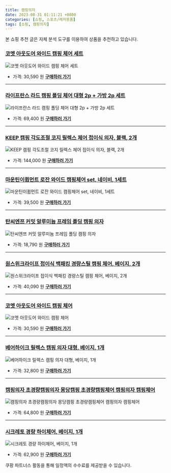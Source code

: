 ```yaml
---
title: 캠핑의자
date: 2023-08-31 01:11:21 +0800
categories: [쇼핑, 스포츠/레저용품]
tags: [쇼핑, 캠핑의자]
---
```

본 쇼핑 추천 글은 자체 분석 도구를 이용하여 상품을 추천하고 있습니다.
### [코멧 아웃도어 와이드 캠핑 체어 세트](https://link.coupang.com/re/AFFSDP?lptag=AF1030537&pageKey=4760383959&itemId=13824961110&vendorItemId=81075175139&traceid=V0-153-d534b549bbe60a1e&requestid=20230907011121685309593306&token=31850C%7CMIXED)
![코멧 아웃도어 와이드 캠핑 체어 세트](https://ads-partners.coupang.com/image1/R5UoXRbA0BVVXByiR5DTq5UtJ_W9tBnDcLF91xbwltMK43ZizEXA0LYJTe2Z0R5t8EnMRiRQCDMZLPPEcy_oM85UcS2f6ttQ7oWwTGkUn_nOb9BB_hah5LhQXuYNwt4v4TrpidFniZ9r7fbIMQTcLQCYNaHNBeGcZ7PdFTD70Ur05yRmQV-Gw1x7XMWk0I4496c_oaIwoRW16FAbx7rp0ZCQ11m51yEgOuNBdG5VVlw50hCgsoNeD_10SNUDPdDlWvFQZrmwwKdpm2hftHda)
- 가격: 30,590 원
[**구매하러 가기**](https://link.coupang.com/re/AFFSDP?lptag=AF1030537&pageKey=4760383959&itemId=13824961110&vendorItemId=81075175139&traceid=V0-153-d534b549bbe60a1e&requestid=20230907011121685309593306&token=31850C%7CMIXED)
---
### [라이프란스 라드 캠핑 폴딩 체어 대형 2p + 가방 2p 세트](https://link.coupang.com/re/AFFSDP?lptag=AF1030537&pageKey=6734939969&itemId=15703064881&vendorItemId=83444357830&traceid=V0-153-07ea15ab50f5fb20&requestid=20230907011121685309593306&token=31850C%7CMIXED)
![라이프란스 라드 캠핑 폴딩 체어 대형 2p + 가방 2p 세트](https://ads-partners.coupang.com/image1/RoyR7YeQWZQvBLj1RloCiwBEYfLaGJzviBIPnK6OTSc-eIuO2b9hZmwp05BlN2qODKLOUoPL6fxBfHSzbBTFGk176QoEnDcpbVVXvwvHD9PAiFvEtbTmT1K6ZG5rpmMc6m1sT195eoqZwYuUYE9gGtLFagIABpGJXk164GQ-ZLS_T1GJTDx1gyGluwicTVKFwvRas2aDOUo_FTwU4b73xgnLm0FPjnHqUauO4Ad0O_nnU05IQmjjrZreBbYqJ3LFbG94SEJmOJTgX5xc73u2cT8=)
- 가격: 69,400 원
[**구매하러 가기**](https://link.coupang.com/re/AFFSDP?lptag=AF1030537&pageKey=6734939969&itemId=15703064881&vendorItemId=83444357830&traceid=V0-153-07ea15ab50f5fb20&requestid=20230907011121685309593306&token=31850C%7CMIXED)
---
### [KEEP 캠핑 각도조절 코지 릴렉스 체어 접이식 의자, 블랙, 2개](https://link.coupang.com/re/AFFSDP?lptag=AF1030537&pageKey=7455593097&itemId=19420562096&vendorItemId=86532072744&traceid=V0-153-953ccb275d60087b&clickBeacon=DmIDuH9fV2XFgvqH5HjXN9bxmeMNXyRKhvOQDCa4kaZVWv%2Fb5TVR2NcMjqy9Hwvn3k0H4rPWu0okZXcv921a%2BxUdtGo6aDxU4V8KcUJGztNevsNCxW44feBkjx4tsQOz%2FOuUukAZqkwKhkfr7dcOaoi9f84xL2BBulfCvB5jUihQNq6%2FwsGHde%2FpdhIjwboeYy1pY7tPvfUNOfPfMG6JTveC5OgqBJrEW1yMeJAkrOR2wYj9J%2FOP1VvMzPBkR0l5TjPWdG9ioU2AHCKPJPZY%2BK13LLytIouQxGPPScOaIxyWA8l71FvT5hQrQAAw5FwFv9mcRqz355RPnUJLWA6AB9x5%2F2jLXPgufcReSSLAx1n9aJo1yMF%2FpcYzcV2NeiTtc5Qlf3WAe%2FQu5wWxAVbH01qUIrMpY8PjEuH5jI5jBJaVU9oNgo%2FHA8%2BdWBspsgC0F%2FCJQAhKhAC0rM4Rg7YnZvs5ReiXYL%2Fy%2Flh217xjwiP5zvZ1RbrdJ9ddh0rTQlNGVFZ7Hx93vm89fzXxUA5YRsjEGpW53R%2BWB2tYM9toILoGP2jt2FaPBZl7byMQR%2BeDbslNbnikAKKwsTW4IoKO9JsT18KWDh1ZpE7P5dYjhP%2FnXh%2BTv5zBnIFdtJ8vPTb7GGlZ91nmb6Ejm31nuyXUYamxhF8w72xNHz%2B3jSDvQxJ4rwShCOUTnVOTGqKcZkJ5sI%2FyNUPaBXTT42XhsR5cDeZoEGHLqFrY2RP3g61r6AcDNFKH6WBbEPEiWxjkQGz1rthphNtKpXDUXVChsAH%2FLeGUEzqA7P%2BFGyGYYvN4fGe7FJ1szJyPuGXNsflJIgvLm0IZbA2Q9lHjgVjaUjMuViorfW7c0bPJIKPf23%2FC%2FHOmOj3nEVbhsku3qVfmaoEN&requestid=20230907011121685309593306&token=31850C%7CMIXED)
![KEEP 캠핑 각도조절 코지 릴렉스 체어 접이식 의자, 블랙, 2개](https://ads-partners.coupang.com/image1/nZCFwdCNI7hjZivYnZ-iUCczfB9tJsRbssANWSn0uQwk0xwo6tphdncEzx5fp-DD2qS6RVqFQqZs-flt44sLlOTWIpu3jVObmiqqUz6VjsDEw_-oajB6B4IcYconlWgsZnwUYufXiXw7AtIpgDoVR9PcCTlSTRkslOBc_KFGFYqzEbmeC_lNOezCJmHZ22vsWSlBJFAuCz5uqaGJi64RdeRdabp4B9sIaG1bHcjsLmd_c8Okjqf9C8loKQ9XZwFhjoNdZ24zgJ63dxqlP90YulPSKfadQQ==)
- 가격: 144,000 원
[**구매하러 가기**](https://link.coupang.com/re/AFFSDP?lptag=AF1030537&pageKey=7455593097&itemId=19420562096&vendorItemId=86532072744&traceid=V0-153-953ccb275d60087b&clickBeacon=DmIDuH9fV2XFgvqH5HjXN9bxmeMNXyRKhvOQDCa4kaZVWv%2Fb5TVR2NcMjqy9Hwvn3k0H4rPWu0okZXcv921a%2BxUdtGo6aDxU4V8KcUJGztNevsNCxW44feBkjx4tsQOz%2FOuUukAZqkwKhkfr7dcOaoi9f84xL2BBulfCvB5jUihQNq6%2FwsGHde%2FpdhIjwboeYy1pY7tPvfUNOfPfMG6JTveC5OgqBJrEW1yMeJAkrOR2wYj9J%2FOP1VvMzPBkR0l5TjPWdG9ioU2AHCKPJPZY%2BK13LLytIouQxGPPScOaIxyWA8l71FvT5hQrQAAw5FwFv9mcRqz355RPnUJLWA6AB9x5%2F2jLXPgufcReSSLAx1n9aJo1yMF%2FpcYzcV2NeiTtc5Qlf3WAe%2FQu5wWxAVbH01qUIrMpY8PjEuH5jI5jBJaVU9oNgo%2FHA8%2BdWBspsgC0F%2FCJQAhKhAC0rM4Rg7YnZvs5ReiXYL%2Fy%2Flh217xjwiP5zvZ1RbrdJ9ddh0rTQlNGVFZ7Hx93vm89fzXxUA5YRsjEGpW53R%2BWB2tYM9toILoGP2jt2FaPBZl7byMQR%2BeDbslNbnikAKKwsTW4IoKO9JsT18KWDh1ZpE7P5dYjhP%2FnXh%2BTv5zBnIFdtJ8vPTb7GGlZ91nmb6Ejm31nuyXUYamxhF8w72xNHz%2B3jSDvQxJ4rwShCOUTnVOTGqKcZkJ5sI%2FyNUPaBXTT42XhsR5cDeZoEGHLqFrY2RP3g61r6AcDNFKH6WBbEPEiWxjkQGz1rthphNtKpXDUXVChsAH%2FLeGUEzqA7P%2BFGyGYYvN4fGe7FJ1szJyPuGXNsflJIgvLm0IZbA2Q9lHjgVjaUjMuViorfW7c0bPJIKPf23%2FC%2FHOmOj3nEVbhsku3qVfmaoEN&requestid=20230907011121685309593306&token=31850C%7CMIXED)
---
### [마운틴이큅먼트 로잔 와이드 캠핑체어 set, 네이비, 1세트](https://link.coupang.com/re/AFFSDP?lptag=AF1030537&pageKey=206792710&itemId=611030336&vendorItemId=4603340078&traceid=V0-153-2168f1cc78f4c9af&clickBeacon=DmIDuH9fV2XFgvqH5HjXN9bxmeMNXyRKhvOQDCa4kaZVWv%2Fb5TVR2NcMjqy9Hwvn3k0H4rPWu0okZXcv921a%2B4HrysJ48LWv5BB0g2thVcRevsNCxW44feBkjx4tsQOzx9Er5ca8rYR26VxbT%2BsOqWdm6%2FGkKbxezFW0Ig8EHfxQNq6%2FwsGHde%2FpdhIjwboeYy1pY7tPvfUNOfPfMG6JTveC5OgqBJrEW1yMeJAkrOR2wYj9J%2FOP1VvMzPBkR0l5KE4UjltHyC0CGzqxfAr%2FsYnZomOrkAbbN%2FuvYhTdWhfNmVGKlttP5p6Ahog6P5kg0VmCsIBYyKsBpWHb2N2OG2F1Mj%2FEhYuegj%2FkrFn8KWs46k2HAi0Zqz%2B0rSB8hyUZRmi%2B%2FXNSlKHLvw%2Fdr%2FKiG9YPS6avoKJsW4Acx0objuxw4q%2FQaBQOEYCZQ2kFDlsHGcOpams9ZtlL%2FB%2B%2B%2F9rE%2BFfKMgsh5BlTvQaVGjMl2G%2FijqvouwhrMU8YvOih2AA297WA2W6gxFSxYZxSSDRMOzldW2n33Z%2BoCC7VKgF3HnkR9RLp%2FbDpug%2BeylWv3rK5kk5VuVFivyPzgTTpJ%2FxpqBik8XG7KtnpedTaJ0GXOnFk9UEWq61g5DKYSIVu0k3%2BLidtLI5R8bbliEkvpgvU0Zd%2FB%2Bc4n3TXtAUscEOO20iv08YmtZTZgmU7rFv00D1nRd2WpEOvj6QQaekKbElAy6DFHgXhEUBO5VWC1H5ZlhGSkt53VAGkE%2FYvn4FAKpRr25vI5DYLmRRPOMiT2cK86B6DSP%2FQR3TtvfQjjqNUousdcZw5OyoQN6vXsfWm%2B0y3HNh2YBxIQcYbsK71100hQK2ilFOAGrl%2F07sW1m0sfyMhlMLyWkmZtYwdeFmCFQ%2Fo&requestid=20230907011121685309593306&token=31850C%7CMIXED)
![마운틴이큅먼트 로잔 와이드 캠핑체어 set, 네이비, 1세트](https://ads-partners.coupang.com/image1/ZLHa2eosqsHjsFNWZAAgHhvWxN76ATmBOrEY1X855sFZh1drcp7b4XcajRyiFWwxHMsJK8Wp5V6Erk-fPO1slDtIwpZZm1cROWhbOcjoSKe49ykwilJvOibUZMzau6e7uzYf25EGHX7dFXydbaobp_vY1WZStuxUtEjDy2VhWl6rJ81SCQrmO4klgkLvnKAmTIG0KO-DITtOnDfvKSEABe5a_8pGwNsm1ekSX3psR0NWfihaPdkA5V5lP0CQBKWSkTiNmXokEBxEE8HR-JQvPQb2rgo=)
- 가격: 39,500 원
[**구매하러 가기**](https://link.coupang.com/re/AFFSDP?lptag=AF1030537&pageKey=206792710&itemId=611030336&vendorItemId=4603340078&traceid=V0-153-2168f1cc78f4c9af&clickBeacon=DmIDuH9fV2XFgvqH5HjXN9bxmeMNXyRKhvOQDCa4kaZVWv%2Fb5TVR2NcMjqy9Hwvn3k0H4rPWu0okZXcv921a%2B4HrysJ48LWv5BB0g2thVcRevsNCxW44feBkjx4tsQOzx9Er5ca8rYR26VxbT%2BsOqWdm6%2FGkKbxezFW0Ig8EHfxQNq6%2FwsGHde%2FpdhIjwboeYy1pY7tPvfUNOfPfMG6JTveC5OgqBJrEW1yMeJAkrOR2wYj9J%2FOP1VvMzPBkR0l5KE4UjltHyC0CGzqxfAr%2FsYnZomOrkAbbN%2FuvYhTdWhfNmVGKlttP5p6Ahog6P5kg0VmCsIBYyKsBpWHb2N2OG2F1Mj%2FEhYuegj%2FkrFn8KWs46k2HAi0Zqz%2B0rSB8hyUZRmi%2B%2FXNSlKHLvw%2Fdr%2FKiG9YPS6avoKJsW4Acx0objuxw4q%2FQaBQOEYCZQ2kFDlsHGcOpams9ZtlL%2FB%2B%2B%2F9rE%2BFfKMgsh5BlTvQaVGjMl2G%2FijqvouwhrMU8YvOih2AA297WA2W6gxFSxYZxSSDRMOzldW2n33Z%2BoCC7VKgF3HnkR9RLp%2FbDpug%2BeylWv3rK5kk5VuVFivyPzgTTpJ%2FxpqBik8XG7KtnpedTaJ0GXOnFk9UEWq61g5DKYSIVu0k3%2BLidtLI5R8bbliEkvpgvU0Zd%2FB%2Bc4n3TXtAUscEOO20iv08YmtZTZgmU7rFv00D1nRd2WpEOvj6QQaekKbElAy6DFHgXhEUBO5VWC1H5ZlhGSkt53VAGkE%2FYvn4FAKpRr25vI5DYLmRRPOMiT2cK86B6DSP%2FQR3TtvfQjjqNUousdcZw5OyoQN6vXsfWm%2B0y3HNh2YBxIQcYbsK71100hQK2ilFOAGrl%2F07sW1m0sfyMhlMLyWkmZtYwdeFmCFQ%2Fo&requestid=20230907011121685309593306&token=31850C%7CMIXED)
---
### [탄씨엔쯔 커밋 알루미늄 프레임 폴딩 캠핑 의자](https://link.coupang.com/re/AFFSDP?lptag=AF1030537&pageKey=7212172394&itemId=18254777507&vendorItemId=85401424084&traceid=V0-153-7ae58d9f6a6c80c8&requestid=20230907011121685309593306&token=31850C%7CMIXED)
![탄씨엔쯔 커밋 알루미늄 프레임 폴딩 캠핑 의자](https://ads-partners.coupang.com/image1/5tZ9IQoxP_ELj2JR5mxNqYFt-RtmmlrSeGzyFOi75m-QY2c2S22whncNIcDkYYRpZCm2pPwS8ZjaG82w3J2wSr5HtI7-ikLfABtjJls2kw7XlABeNeMwRQhaWNyjoL3riLU3NMxUMQYYYresQ894xnSKyYIS3aBMlpBq8UM-Bk7kaJl5UVti9hlBRuxUo3F_t_bsN3UcI_53f4fJx0ry5zNMlea9eT74KNHGHaVpWkEsMXZJb3dXqsJdM3mylJFXuzCxWa-I6k4jLekRs8_U2ubye6O7iYg-Z_xhEOukPA==)
- 가격: 18,790 원
[**구매하러 가기**](https://link.coupang.com/re/AFFSDP?lptag=AF1030537&pageKey=7212172394&itemId=18254777507&vendorItemId=85401424084&traceid=V0-153-7ae58d9f6a6c80c8&requestid=20230907011121685309593306&token=31850C%7CMIXED)
---
### [원스위크라이프 접이식 백패킹 경량스틸 캠핑 체어, 베이지, 2개](https://link.coupang.com/re/AFFSDP?lptag=AF1030537&pageKey=6271486337&itemId=16756819681&vendorItemId=85192567384&traceid=V0-153-456a1bc4bd762994&clickBeacon=DmIDuH9fV2XFgvqH5HjXN9bxmeMNXyRKhvOQDCa4kaZVWv%2Fb5TVR2NcMjqy9Hwvn3k0H4rPWu0okZXcv921a%2B57o9sQUgQHH5tckaC3ed1BevsNCxW44feBkjx4tsQOziIw3Ar91W5p3GbrDj8mHwdCWsTaLxtY71t7vRVi5vHJQNq6%2FwsGHde%2FpdhIjwboeYy1pY7tPvfUNOfPfMG6JTveC5OgqBJrEW1yMeJAkrOR2wYj9J%2FOP1VvMzPBkR0l58BOP0xg4mXq0tAr2BbNcfpy21op%2FP3Lh9oGXHHr3hCnSzLyjf1yQnV44h4QDs6WAnY5z%2BOu23QkNRg6MHG0A1IGw6sQg8AprHcRaAkEckmZw4BR8enOEgohPL4syG5Vc%2F6Sf5EYREwpGgP8utmKfHV26dovxCCTm44tfGZ0PWcNuCRMfHf7kiNS9d6WZybBOK5c%2BBhIEdMuDfy1Ted1ytw%2BF2vkkHYQ%2Bl%2F9cZyMQ5q5BcnWZLNYEFLQWn7pA2BEWnuoFDAGfAUEZtTdEwrlwSiywV4wboS3XDCVj3jXBVfJ2TSGM6Qk85pZx7KFMm%2FHr3E9Riqqw82oEz35%2Bwus8qnwnCkeEfF0zAxQlmXIgzAqf92SiRGa6NgoMnHFOhblLBVXcf657hl1e6wt13fxvc5Sq%2Fel5hvcBDXEpnAUptfr9eO%2B7L7ugbfxwCciJ3Qk38i7DkoNJEZRtBoq9zD55ST6ubL2uOfmtE6V23nKB7KnxRsu773ifWuVuH%2Be9Mha2ED7FmMk0PNc36YxaRcZQaWTM15xtrlCMqI45gBsJlwtmIrwlDIH2Ofz0cCpRDlEgiEO7DV4JQ6Ayf6dIlUVuTuN9hygymczqimK36bkQ0fo%3D&requestid=20230907011121685309593306&token=31850C%7CMIXED)
![원스위크라이프 접이식 백패킹 경량스틸 캠핑 체어, 베이지, 2개](https://ads-partners.coupang.com/image1/20tRRJgLmKgCHzUG2-R0eQvf2DPPCmae8cwYax385tYgjerdoDZXOOSjEblkMHYBPNMNZVrYgK_ZE10ce--MbF2zix7jSOBtM5w35vHU_WLe2JSI27aFRPQxrPclCdSUUJctMGiAba_MRT2HKnjSaU83-broEnmmh_SfuALN6qCrZn3Odht_EceGA3PGbTfldtx-_LhJ4mw1l5usjNLGEwxKPfZS-PA8ZaoWHe1RYj1SOXZe0HfNq5ascp7K9K0si8-YfCAQfnzzaCCdDvcOtdcHaRcs)
- 가격: 40,090 원
[**구매하러 가기**](https://link.coupang.com/re/AFFSDP?lptag=AF1030537&pageKey=6271486337&itemId=16756819681&vendorItemId=85192567384&traceid=V0-153-456a1bc4bd762994&clickBeacon=DmIDuH9fV2XFgvqH5HjXN9bxmeMNXyRKhvOQDCa4kaZVWv%2Fb5TVR2NcMjqy9Hwvn3k0H4rPWu0okZXcv921a%2B57o9sQUgQHH5tckaC3ed1BevsNCxW44feBkjx4tsQOziIw3Ar91W5p3GbrDj8mHwdCWsTaLxtY71t7vRVi5vHJQNq6%2FwsGHde%2FpdhIjwboeYy1pY7tPvfUNOfPfMG6JTveC5OgqBJrEW1yMeJAkrOR2wYj9J%2FOP1VvMzPBkR0l58BOP0xg4mXq0tAr2BbNcfpy21op%2FP3Lh9oGXHHr3hCnSzLyjf1yQnV44h4QDs6WAnY5z%2BOu23QkNRg6MHG0A1IGw6sQg8AprHcRaAkEckmZw4BR8enOEgohPL4syG5Vc%2F6Sf5EYREwpGgP8utmKfHV26dovxCCTm44tfGZ0PWcNuCRMfHf7kiNS9d6WZybBOK5c%2BBhIEdMuDfy1Ted1ytw%2BF2vkkHYQ%2Bl%2F9cZyMQ5q5BcnWZLNYEFLQWn7pA2BEWnuoFDAGfAUEZtTdEwrlwSiywV4wboS3XDCVj3jXBVfJ2TSGM6Qk85pZx7KFMm%2FHr3E9Riqqw82oEz35%2Bwus8qnwnCkeEfF0zAxQlmXIgzAqf92SiRGa6NgoMnHFOhblLBVXcf657hl1e6wt13fxvc5Sq%2Fel5hvcBDXEpnAUptfr9eO%2B7L7ugbfxwCciJ3Qk38i7DkoNJEZRtBoq9zD55ST6ubL2uOfmtE6V23nKB7KnxRsu773ifWuVuH%2Be9Mha2ED7FmMk0PNc36YxaRcZQaWTM15xtrlCMqI45gBsJlwtmIrwlDIH2Ofz0cCpRDlEgiEO7DV4JQ6Ayf6dIlUVuTuN9hygymczqimK36bkQ0fo%3D&requestid=20230907011121685309593306&token=31850C%7CMIXED)
---
### [코멧 아웃도어 와이드 캠핑 체어](https://link.coupang.com/re/AFFSDP?lptag=AF1030537&pageKey=4760383959&itemId=6064724344&vendorItemId=73361568629&traceid=V0-153-d534b549bbe60a1e&requestid=20230907011121685309593306&token=31850C%7CMIXED)
![코멧 아웃도어 와이드 캠핑 체어](https://ads-partners.coupang.com/image1/Or_SJ230o7H7V7LqOl7_1eL6HjQY4xofv9IiKwFdP3Ds5TFfZoWd5vBPeMc55jkoPdnQ2DHRmsV_sAI-gGWWYQbgg5FRH83OrelB7cQwPHOslcWpcK1x0yOEVJ_MZU2AuNmYWJx13fvi8fsiLK5a6qo7F43Qy_pgDiiRRzNcKMSx1Leq0DYvPojM5_SsVlC24Weaf8NIIPet-wr7fiVr4yGz9LU2pvIerlqhAEjC-7Qqt5wNePgYbIoNWv5GMtERgIqV3_ewXVKZIvX2tM0BMCan)
- 가격: 30,590 원
[**구매하러 가기**](https://link.coupang.com/re/AFFSDP?lptag=AF1030537&pageKey=4760383959&itemId=6064724344&vendorItemId=73361568629&traceid=V0-153-d534b549bbe60a1e&requestid=20230907011121685309593306&token=31850C%7CMIXED)
---
### [베어하이크 릴렉스 캠핑 의자 대형, 베이지, 1개](https://link.coupang.com/re/AFFSDP?lptag=AF1030537&pageKey=7298247571&itemId=18669280436&vendorItemId=85803673503&traceid=V0-153-7b635003dc50c4b8&clickBeacon=DmIDuH9fV2XFgvqH5HjXN9bxmeMNXyRKhvOQDCa4kaZVWv%2Fb5TVR2NcMjqy9Hwvn3k0H4rPWu0okZXcv921a%2B%2BQu2FyR%2FN8D2o8%2BoG7aOiRevsNCxW44feBkjx4tsQOztJY606Fbv4C5ITv1s7tvPuL%2BmAJDuqtr04Zhp0rV%2FStQNq6%2FwsGHde%2FpdhIjwboeYy1pY7tPvfUNOfPfMG6JTveC5OgqBJrEW1yMeJAkrOR2wYj9J%2FOP1VvMzPBkR0l5938LkwfyidtfbBPzvHzwNf6HY9AxA9LZ2oX4Xd1q%2BAIEbW3l7Z3SBIPYu8UfadSZtjkx6RctGr4ECy0aQGrNnPKLx3cYXwBztsrIupRo8pBYVjNeCsba53br%2BMfrMJtC6xg50aAfvP%2FTGW4zpowX9wllTqWcLBr9BxopiEMAkBJldbqCK4ocCeJzAB8b0UyOyIGcaMLkYeCoEahd7vWo%2F658%2BO4Alp%2Fz5D31fhXSDCxBcnWZLNYEFLQWn7pA2BEWnuoFDAGfAUEZtTdEwrlwSiywV4wboS3XDCVj3jXBVfJ2TSGM6Qk85pZx7KFMm%2FHr3E9Riqqw82oEz35%2Bwus8qnwnCkeEfF0zAxQlmXIgzAqf92SiRGa6NgoMnHFOhblLBVXcf657hl1e6wt13fxvc5Sq%2Fel5hvcBDXEpnAUptfr9eO%2B7L7ugbfxwCciJ3Qk38i7DkoNJEZRtBoq9zD55ST6ubL2uOfmtE6V23nKB7KnxRsu773ifWuVuH%2Be9Mha2ED7FmMk0PNc36YxaRcZQaWTM15xtrlCMqI45gBsJlwtmIrwlDIH2Ofz0cCpRDlEgiEO7DV4JQ6Ayf6dIlUVuTuN9hygymczqimK36bkQ0fo%3D&requestid=20230907011121685309593306&token=31850C%7CMIXED)
![베어하이크 릴렉스 캠핑 의자 대형, 베이지, 1개](https://ads-partners.coupang.com/image1/OxPQP4EYSfAc_eb-OzMdN75WQqkd4FXteiAC7Dne2sPkwijWI3a-EG-I9v3gmON5wbixIfSZoC2RQ6m67YCg5mADlvGHp_-v8jVuuJEY894FrdZX57ERSHD_u5gP8VV2k5KgV8EnI1LwYfXQ8U1FG3pXV6de8v3r3c8njzFFsv55IlekhoFcK3GigWpTrKxb-ZmYURfwHvmXPtpN1mXvWg_XNWWmgE1DNiQir66xt47gdugolDzwHOaNhtwGEG0Rt4AwnJo5VkzzyixNyB0=)
- 가격: 32,800 원
[**구매하러 가기**](https://link.coupang.com/re/AFFSDP?lptag=AF1030537&pageKey=7298247571&itemId=18669280436&vendorItemId=85803673503&traceid=V0-153-7b635003dc50c4b8&clickBeacon=DmIDuH9fV2XFgvqH5HjXN9bxmeMNXyRKhvOQDCa4kaZVWv%2Fb5TVR2NcMjqy9Hwvn3k0H4rPWu0okZXcv921a%2B%2BQu2FyR%2FN8D2o8%2BoG7aOiRevsNCxW44feBkjx4tsQOztJY606Fbv4C5ITv1s7tvPuL%2BmAJDuqtr04Zhp0rV%2FStQNq6%2FwsGHde%2FpdhIjwboeYy1pY7tPvfUNOfPfMG6JTveC5OgqBJrEW1yMeJAkrOR2wYj9J%2FOP1VvMzPBkR0l5938LkwfyidtfbBPzvHzwNf6HY9AxA9LZ2oX4Xd1q%2BAIEbW3l7Z3SBIPYu8UfadSZtjkx6RctGr4ECy0aQGrNnPKLx3cYXwBztsrIupRo8pBYVjNeCsba53br%2BMfrMJtC6xg50aAfvP%2FTGW4zpowX9wllTqWcLBr9BxopiEMAkBJldbqCK4ocCeJzAB8b0UyOyIGcaMLkYeCoEahd7vWo%2F658%2BO4Alp%2Fz5D31fhXSDCxBcnWZLNYEFLQWn7pA2BEWnuoFDAGfAUEZtTdEwrlwSiywV4wboS3XDCVj3jXBVfJ2TSGM6Qk85pZx7KFMm%2FHr3E9Riqqw82oEz35%2Bwus8qnwnCkeEfF0zAxQlmXIgzAqf92SiRGa6NgoMnHFOhblLBVXcf657hl1e6wt13fxvc5Sq%2Fel5hvcBDXEpnAUptfr9eO%2B7L7ugbfxwCciJ3Qk38i7DkoNJEZRtBoq9zD55ST6ubL2uOfmtE6V23nKB7KnxRsu773ifWuVuH%2Be9Mha2ED7FmMk0PNc36YxaRcZQaWTM15xtrlCMqI45gBsJlwtmIrwlDIH2Ofz0cCpRDlEgiEO7DV4JQ6Ayf6dIlUVuTuN9hygymczqimK36bkQ0fo%3D&requestid=20230907011121685309593306&token=31850C%7CMIXED)
---
### [캠핑의자 초경량캠핑의자 몽당캠핑 초경량캠핑체어 캠핑의자 캠핑체어](https://link.coupang.com/re/AFFSDP?lptag=AF1030537&pageKey=6661442433&itemId=11873675223&vendorItemId=79146739253&traceid=V0-153-983abe0dbef9df8a&requestid=20230907011121685309593306&token=31850C%7CMIXED)
![캠핑의자 초경량캠핑의자 몽당캠핑 초경량캠핑체어 캠핑의자 캠핑체어](https://ads-partners.coupang.com/image1/2BL98seZ0hU2QxZ52Dfh-kbJsV4wesEXjOmdcqwGuXIOPSeLDZ4gW4fSjQpIqowleJc9VfhpxzGhpSuxL5uTntSPmM2YSSf8OAPscKcSiz9aKF6YDoKJmXYrl-r9cva0WNeA64XS8ZTZ-I_c7RBwyQYTGWJ1raJlUrRVOda2QogvdCzxFdTaVQohwFy6_ufGny0R9UZC-y7WAB3SWIASNO69h5rEnL5_5-VPQsRA3CnHkibb9zdtIvzQW9rs4nznoALQLZF8pUN_-hdBhCjCYmxMQD153LbR_iLIKNL0fw==)
- 가격: 64,800 원
[**구매하러 가기**](https://link.coupang.com/re/AFFSDP?lptag=AF1030537&pageKey=6661442433&itemId=11873675223&vendorItemId=79146739253&traceid=V0-153-983abe0dbef9df8a&requestid=20230907011121685309593306&token=31850C%7CMIXED)
---
### [시크레토 경량 하이체어, 베이지, 1개](https://link.coupang.com/re/AFFSDP?lptag=AF1030537&pageKey=6508245918&itemId=14362441770&vendorItemId=86124890663&traceid=V0-153-84f8e86f3b20311d&clickBeacon=DmIDuH9fV2XFgvqH5HjXN9bxmeMNXyRKhvOQDCa4kaZVWv%2Fb5TVR2NcMjqy9Hwvn3k0H4rPWu0okZXcv921a%2B0Jk06sf4RLzfqshW%2F9BzEm0EwUdn%2Bv2hqh7azHRzACydyG8d%2B2ZXi9sYGHSPyHdwzji4n6y4CSJXaXWeIKT2TZQNq6%2FwsGHde%2FpdhIjwboeYy1pY7tPvfUNOfPfMG6JTveC5OgqBJrEW1yMeJAkrOR2wYj9J%2FOP1VvMzPBkR0l5z5dfZuQHLAI1U1%2FPqVh6EfdpENI%2F7Wc7yJ21UZOj2fm1CZMzLq4f%2F0DjacHHRzx3wYodvvF6QPv0kIF5u7Y%2BVfKLx3cYXwBztsrIupRo8pCuhaEXfQv%2BP0eoqzv5qrAT6xg50aAfvP%2FTGW4zpowX9wllTqWcLBr9BxopiEMAkBImJiVirAx2L8SkSYBZDlA83KUGo8HsS6vS6VfjYQtZqE9oRdwiGYtba2dHH6r86CsR9RLp%2FbDpug%2BeylWv3rK5qjc4QwWGDhWNrYvSpmiTOc87ekDdhWQp%2F2Zg243yDyq0nrF47VWnyKfYJDrh43oGuG64WlKMvHXb6FIin9ULKVG2uVVqs82GAjwhF4OgOCYKL%2BktvDe%2B8%2BulX8np%2FHyo%2FRjzPoTZDA3dHNSdpt819lI1DRGHJrR%2BjGTEdO6aozpq%2BrGKWqaNN20KlucKwR1skXNbj77c%2F%2BCqcOlO%2Bgvdez3RRKyDvuwXzWFxs67AEjN5LkPjXe9JDTyX7Y7Pe3wo3RAJR68klMkvsoEzI0yfDtjWpx%2FNhf%2FIE%2BvL%2FtSc4GYklfg8CKYZ%2Bsr065pe7fIy95rXuiJ8GMPqA58grsPC4GybkSew2orPK4ESMblGADsN9VYv8cwKYQuXvI%2FOhqb9&requestid=20230907011121685309593306&token=31850C%7CMIXED)
![시크레토 경량 하이체어, 베이지, 1개](https://ads-partners.coupang.com/image1/7y4tGUN-q6vTHQRA72a4WegtlqWmHGBxUYRTpUmJCCpdxgBW1yguobWaKc2-9ndjpT8M5dB7l29RwDycVWn8VUcOcGdRjWSMz4FEmMTR8LdOwhgEdQ4o-c8t7YNS7Mm22vdHKj03IfD5OqqGzgVPC78Swh0oi5OOBhnR-rMeBdV6WtH6b2V-HdGp1QuoHkVBs0AwMi5RQrRJUvJqxp6PiTRIVEppPGrf5_01JimJlHuGI68T5mHhCoJW6P2kJ9MCYDUTITzgeO2RuBWDg0bAL1LpfZrzY9EA2RhNS-4CWi69oUo79DM=)
- 가격: 62,900 원
[**구매하러 가기**](https://link.coupang.com/re/AFFSDP?lptag=AF1030537&pageKey=6508245918&itemId=14362441770&vendorItemId=86124890663&traceid=V0-153-84f8e86f3b20311d&clickBeacon=DmIDuH9fV2XFgvqH5HjXN9bxmeMNXyRKhvOQDCa4kaZVWv%2Fb5TVR2NcMjqy9Hwvn3k0H4rPWu0okZXcv921a%2B0Jk06sf4RLzfqshW%2F9BzEm0EwUdn%2Bv2hqh7azHRzACydyG8d%2B2ZXi9sYGHSPyHdwzji4n6y4CSJXaXWeIKT2TZQNq6%2FwsGHde%2FpdhIjwboeYy1pY7tPvfUNOfPfMG6JTveC5OgqBJrEW1yMeJAkrOR2wYj9J%2FOP1VvMzPBkR0l5z5dfZuQHLAI1U1%2FPqVh6EfdpENI%2F7Wc7yJ21UZOj2fm1CZMzLq4f%2F0DjacHHRzx3wYodvvF6QPv0kIF5u7Y%2BVfKLx3cYXwBztsrIupRo8pCuhaEXfQv%2BP0eoqzv5qrAT6xg50aAfvP%2FTGW4zpowX9wllTqWcLBr9BxopiEMAkBImJiVirAx2L8SkSYBZDlA83KUGo8HsS6vS6VfjYQtZqE9oRdwiGYtba2dHH6r86CsR9RLp%2FbDpug%2BeylWv3rK5qjc4QwWGDhWNrYvSpmiTOc87ekDdhWQp%2F2Zg243yDyq0nrF47VWnyKfYJDrh43oGuG64WlKMvHXb6FIin9ULKVG2uVVqs82GAjwhF4OgOCYKL%2BktvDe%2B8%2BulX8np%2FHyo%2FRjzPoTZDA3dHNSdpt819lI1DRGHJrR%2BjGTEdO6aozpq%2BrGKWqaNN20KlucKwR1skXNbj77c%2F%2BCqcOlO%2Bgvdez3RRKyDvuwXzWFxs67AEjN5LkPjXe9JDTyX7Y7Pe3wo3RAJR68klMkvsoEzI0yfDtjWpx%2FNhf%2FIE%2BvL%2FtSc4GYklfg8CKYZ%2Bsr065pe7fIy95rXuiJ8GMPqA58grsPC4GybkSew2orPK4ESMblGADsN9VYv8cwKYQuXvI%2FOhqb9&requestid=20230907011121685309593306&token=31850C%7CMIXED)


쿠팡 파트너스 활동을 통해 일정액의 수수료를 제공받을 수 있습니다.
